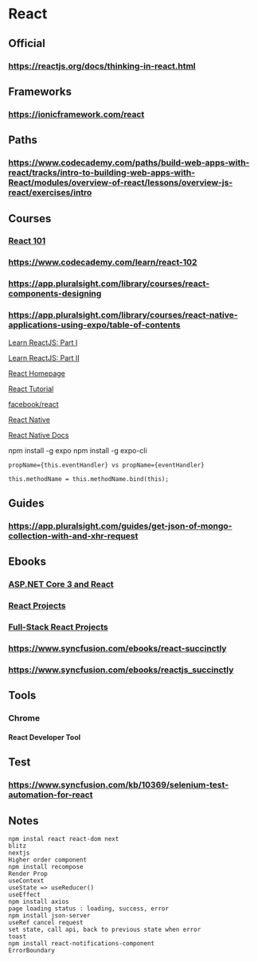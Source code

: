 # React
## Official
### https://reactjs.org/docs/thinking-in-react.html
## Frameworks
### https://ionicframework.com/react
## Paths
### https://www.codecademy.com/paths/build-web-apps-with-react/tracks/intro-to-building-web-apps-with-React/modules/overview-of-react/lessons/overview-js-react/exercises/intro

## Courses
### [React 101](https://www.codecademy.com/learn/react-101)
### https://www.codecademy.com/learn/react-102
### https://app.pluralsight.com/library/courses/react-components-designing
### https://app.pluralsight.com/library/courses/react-native-applications-using-expo/table-of-contents
[Learn ReactJS: Part I](https://www.codecademy.com/learn/react-101)

[Learn ReactJS: Part II](https://www.codecademy.com/learn/react-102)

[React Homepage](https://reactjs.org/)

[React Tutorial](https://www.w3schools.com/REACT/default.asp)

[facebook/react](https://github.com/facebook/react)

[React Native](https://facebook.github.io/react-native/)

[React Native Docs](https://facebook.github.io/react-native/docs/tutorial)

npm install -g expo
npm install -g expo-cli

```
propName={this.eventHandler} vs propName={eventHandler}

this.methodName = this.methodName.bind(this);
```
## Guides
### https://app.pluralsight.com/guides/get-json-of-mongo-collection-with-and-xhr-request
## Ebooks
### [ASP.NET Core 3 and React](https://www.packtpub.com/product/asp-net-core-3-and-react/9781789950229)
### [React Projects](https://www.packtpub.com/product/react-projects/9781789954937)
### [Full-Stack React Projects](https://www.packtpub.com/free-ebooks/web-development/full-stack-react-projects/9781788835534)
### https://www.syncfusion.com/ebooks/react-succinctly
### https://www.syncfusion.com/ebooks/reactjs_succinctly
## Tools
### Chrome
#### React Developer Tool
## Test
### https://www.syncfusion.com/kb/10369/selenium-test-automation-for-react
## Notes
```
npm instal react react-dom next
blitz
nextjs
Higher order component
npm install recompose
Render Prop
useContext
useState => useReducer()
useEffect
npm install axios 
page loading status : loading, success, error
npm install json-server
useRef cancel request
set state, call api, back to previous state when error
toast 
npm install react-notifications-component
ErrorBoundary
```

